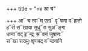+++
title = "०४ आ च"

+++
आ᳓ च त्वा᳓म् एता᳓ वृ᳓षणा व᳓हातो  
ह᳓री स᳓खाया सुधु᳓रा सुअ᳓ङ्गा  
धाना᳓वद् इ᳓न्द्रः स᳓वनं जुषाणः᳓  
स᳓खा सख्युः शृणवद् व᳓न्दनानि